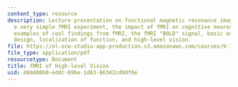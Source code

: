 ```yaml
---
content_type: resource
description: Lecture presentation on functional magnetic resonance imaging (fMRI),
  a very simple fMRI experiment, the impact of fMRI on cognitive neuroscience, some
  examples of cool findings from fMRI, the fMRI "BOLD" signal, basic experimental
  design, localization of function, and high-level vision.
file: https://ol-ocw-studio-app-production.s3.amazonaws.com/courses/9-71-functional-mri-of-high-level-vision-fall-2007/484d80b0eddc696e1d6386342cd9df0e_lec1_intro.pdf
file_type: application/pdf
resourcetype: Document
title: fMRI of High-level Vision
uid: 484d80b0-eddc-696e-1d63-86342cd9df0e
---
```


